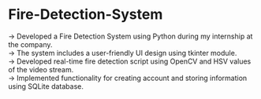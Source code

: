 # Fire-Detection-System

-> Developed a Fire Detection System using Python during my internship at the company. <br>
-> The system includes a user-friendly UI design using tkinter module.<br>
-> Developed real-time fire detection script using OpenCV and HSV values of the video stream. <br>
-> Implemented functionality for creating account and storing information using SQLite database.<br>
